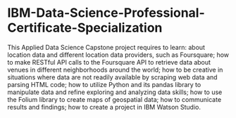 # IBM-Data-Science-Professional-Certificate-Specialization
This Applied Data Science Capstone project requires to learn: about location data and different location data providers, such as Foursquare; how to make RESTful API calls to the Foursquare API to retrieve data about venues in different neighborhoods around the world; how to be creative in situations where data are not readily available by scraping web data and parsing HTML code; how to utilize Python and its pandas library to manipulate data and refine exploring and analyzing data skills; how to use the Folium library to create maps of geospatial data; how to communicate results and findings; how to create a project in IBM Watson Studio.
